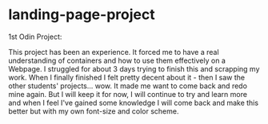 # landing-page-project
1st Odin Project:

This project has been an experience. It forced me to have a real understanding of containers and how to use them effectively on a Webpage. I struggled for about 3 days trying to finish this and scrapping my work. When I finally finished I felt pretty decent about it - then I saw the other students' projects... wow. It made me want to come back and redo mine again. But I will keep it for now, I will continue to try and learn more and when I feel I've gained some knowledge I will come back and make this better but with my own font-size and color scheme.

